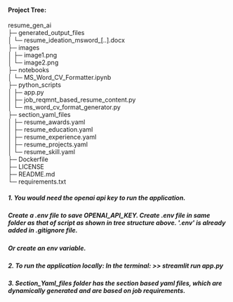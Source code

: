 #### Project Tree:

resume_gen_ai                                            
├─ generated_output_files                                
│  └─ resume_ideation_msword_[..].docx     
├─ images                                                
│  ├─ image1.png                                      
│  └─ image2.png                                         
├─ notebooks                                             
│  └─ MS_Word_CV_Formatter.ipynb                         
├─ python_scripts    
│  ├─ app.py                                             
│  ├─ job_reqmnt_based_resume_content.py                 
│  └─ ms_word_cv_format_generator.py                     
├─ section_yaml_files                                    
│  ├─ resume_awards.yaml                                 
│  ├─ resume_education.yaml                              
│  ├─ resume_experience.yaml                             
│  ├─ resume_projects.yaml                               
│  └─ resume_skill.yaml                                  
├─ Dockerfile                                            
├─ LICENSE                                               
├─ README.md                                             
└─ requirements.txt 


##### 1.  You would need the openai api key to run the application.
  ##### Create a .env file to save OPENAI_API_KEY. Create .env file in same folder as that of script as shown in tree structure above. '.env' is already added in .gitignore file.
  ##### Or create an env variable.

##### 2.  To run the application locally: In the terminal:          >> streamlit run app.py

##### 3. Section_Yaml_files folder has the section based yaml files, which are dynamically generated and are based on job requirements.
